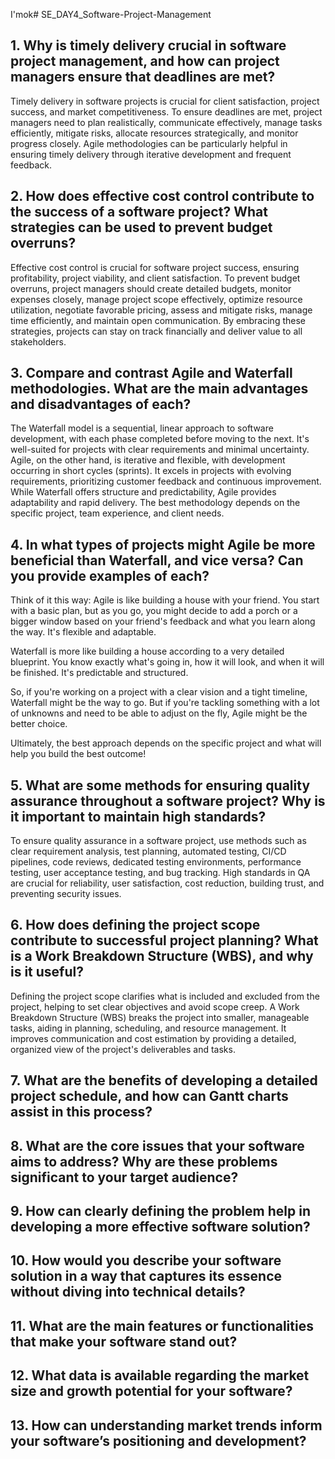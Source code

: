 I'mok# SE_DAY4_Software-Project-Management
## 1. Why is timely delivery crucial in software project management, and how can project managers ensure that deadlines are met?

Timely delivery in software projects is crucial for client satisfaction, project success, and market competitiveness. To ensure deadlines are met, project managers need to plan realistically, communicate effectively, manage tasks efficiently, mitigate risks, allocate resources strategically, and monitor progress closely. Agile methodologies can be particularly helpful in ensuring timely delivery through iterative development and frequent feedback.



## 2. How does effective cost control contribute to the success of a software project? What strategies can be used to prevent budget overruns?

Effective cost control is crucial for software project success, ensuring profitability, project viability, and client satisfaction. To prevent budget overruns, project managers should create detailed budgets, monitor expenses closely, manage project scope effectively, optimize resource utilization, negotiate favorable pricing, assess and mitigate risks, manage time efficiently, and maintain open communication. By embracing these strategies, projects can stay on track financially and deliver value to all stakeholders.

## 3. Compare and contrast Agile and Waterfall methodologies. What are the main advantages and disadvantages of each?

The Waterfall model is a sequential, linear approach to software development, with each phase completed before moving to the next. It's well-suited for projects with clear requirements and minimal uncertainty. Agile, on the other hand, is iterative and flexible, with development occurring in short cycles (sprints). It excels in projects with evolving requirements, prioritizing customer feedback and continuous improvement. While Waterfall offers structure and predictability, Agile provides adaptability and rapid delivery. The best methodology depends on the specific project, team experience, and client needs.




## 4. In what types of projects might Agile be more beneficial than Waterfall, and vice versa? Can you provide examples of each?

Think of it this way: Agile is like building a house with your friend. You start with a basic plan, but as you go, you might decide to add a porch or a bigger window based on your friend's feedback and what you learn along the way. It's flexible and adaptable. 

Waterfall is more like building a house according to a very detailed blueprint. You know exactly what's going in, how it will look, and when it will be finished. It's predictable and structured.

So, if you're working on a project with a clear vision and a tight timeline, Waterfall might be the way to go. But if you're tackling something with a lot of unknowns and need to be able to adjust on the fly, Agile might be the better choice. 

Ultimately, the best approach depends on the specific project and what will help you build the best outcome!

## 5. What are some methods for ensuring quality assurance throughout a software project? Why is it important to maintain high standards?
To ensure quality assurance in a software project, use methods such as clear requirement analysis, test planning, automated testing, CI/CD pipelines, code reviews, dedicated testing environments, performance testing, user acceptance testing, and bug tracking. High standards in QA are crucial for reliability, user satisfaction, cost reduction, building trust, and preventing security issues.






## 6. How does defining the project scope contribute to successful project planning? What is a Work Breakdown Structure (WBS), and why is it useful?
Defining the project scope clarifies what is included and excluded from the project, helping to set clear objectives and avoid scope creep. A Work Breakdown Structure (WBS) breaks the project into smaller, manageable tasks, aiding in planning, scheduling, and resource management. It improves communication and cost estimation by providing a detailed, organized view of the project's deliverables and tasks.


## 7. What are the benefits of developing a detailed project schedule, and how can Gantt charts assist in this process?
## 8. What are the core issues that your software aims to address? Why are these problems significant to your target audience?
## 9. How can clearly defining the problem help in developing a more effective software solution?
## 10. How would you describe your software solution in a way that captures its essence without diving into technical details?
## 11. What are the main features or functionalities that make your software stand out?
## 12. What data is available regarding the market size and growth potential for your software?
## 13. How can understanding market trends inform your software’s positioning and development?
